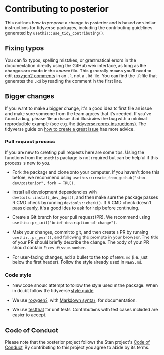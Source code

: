 # Contributing to posterior

This outlines how to propose a change to posterior and is based on similar
instructions for tidyverse packages, including the contributing guidelines
generated by `usethis::use_tidy_contributing()`.

## Fixing typos

You can fix typos, spelling mistakes, or grammatical errors in the documentation
directly using the GitHub web interface, as long as the changes are made in the
_source_ file. This generally means you'll need to edit 
[roxygen2 comments](https://roxygen2.r-lib.org/articles/roxygen2.html) in an `.R`, 
not a `.Rd` file. You can find the `.R` file that generates the `.Rd` by reading
the comment in the first line.

## Bigger changes

If you want to make a bigger change, it's a good idea to first file an issue and
make sure someone from the team agrees that it’s needed. If you’ve found a bug,
please file an issue that illustrates the bug with a minimal reproducible
example (see e.g. the [tidyverse reprex instructions](https://www.tidyverse.org/help/#reprex)). 
The tidyverse guide on [how to create a great issue](https://code-review.tidyverse.org/issues/) 
has more advice.

### Pull request process

If you are new to creating pull requests here are some tips. Using the functions
from the `usethis` package is not required but can be helpful if this process is
new to you.

*   Fork the package and clone onto your computer. If you haven't done this before, we recommend using `usethis::create_from_github("stan-dev/posterior", fork = TRUE)`.

*   Install all development dependencies with `devtools::install_dev_deps()`, and then make sure the package passes R CMD check by running `devtools::check()`. 
    If R CMD check doesn't pass cleanly, it's a good idea to ask for help before continuing. 
*   Create a Git branch for your pull request (PR). We recommend using `usethis::pr_init("brief-description-of-change")`.

*   Make your changes, commit to git, and then create a PR by running `usethis::pr_push()`, and following the prompts in your browser.
    The title of your PR should briefly describe the change.
    The body of your PR should contain `Fixes #issue-number`.

*  For user-facing changes, add a bullet to the top of `NEWS.md` (i.e. just below the first header). Follow the style already used in `NEWS.md`.

### Code style

*  New code should attempt to follow the style used in the package. When in doubt follow the tidyverse [style guide](https://style.tidyverse.org). 

*  We use [roxygen2](https://cran.r-project.org/package=roxygen2), with [Markdown syntax](https://cran.r-project.org/web/packages/roxygen2/vignettes/rd-formatting.html), for documentation.  

*  We use [testthat](https://cran.r-project.org/package=testthat) for unit tests. 
   Contributions with test cases included are easier to accept.  

## Code of Conduct

Please note that the posterior project follows the Stan project's 
[Code of Conduct](https://discourse.mc-stan.org/t/announcing-our-new-stan-code-of-conduct/23764).
By contributing to this project you agree to abide by its terms.
